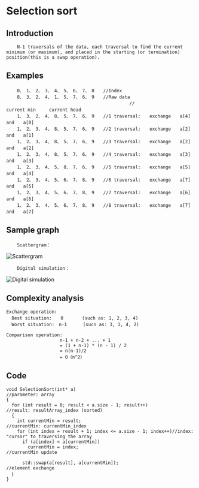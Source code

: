 # Selection sort
## Introduction
        N-1 traversals of the data, each traversal to find the current minimum (or maximum), and placed in the starting (or termination) position(this is a swap operation).   

## Examples
        0、　1、　2、　3、　4、　5、　6、　7、　8　　//Index
        8、　3、　2、　4、　1、　5、　7、　6、　9　　//Raw data
                                                  //　　　　　　　　　       current min　　　current head
        1、　3、　2、　4、　8、　5、　7、　6、　9　　//1 traversal:　　exchange　　a[4]　　and　　a[0]　　
        1、　2、　3、　4、　8、　5、　7、　6、　9　　//2 traversal:　　exchange　　a[2]　　and　　a[1]
        1、　2、　3、　4、　8、　5、　7、　6、　9　　//3 traversal:　　exchange　　a[2]　　and　　a[2]
        1、　2、　3、　4、　8、　5、　7、　6、　9　　//4 traversal:　　exchange　　a[3]　　and　　a[3]
        1、　2、　3、　4、　5、　8、　7、　6、　9　　//5 traversal:　　exchange　　a[5]　　and　　a[4]
        1、　2、　3、　4、　5、　6、　7、　8、　9　　//6 traversal:　　exchange　　a[7]　　and　　a[5]
        1、　2、　3、　4、　5、　6、　7、　8、　9　　//7 traversal:　　exchange　　a[6]　　and　　a[6]
        1、　2、　3、　4、　5、　6、　7、　8、　9　　//8 traversal:　　exchange　　a[7]　　and　　a[7]

## Sample graph
        Scattergram：
![Scattergram](https://github.com/ToyoBai/Algorithm/blob/master/Sorting%20Algorithm/Sorting%20Algorithm%20Image/Selection_sort1.gif?raw=true "scattergram")

        Digital simulation：

![Digital simulation](https://github.com/ToyoBai/Algorithm/blob/master/Sorting%20Algorithm/Sorting%20Algorithm%20Image/Selection-sort2.gif?raw=true "Digital simulation")

## Complexity analysis
    Exchange operation:
      Best situation:　　0       (such as: 1, 2, 3, 4)
      Worst situation:　n-1      (sucn as: 3, 1, 4, 2)
      
    Comparison operation:
                        n-1 + n-2 + ... + 1
                        = (1 + n-1) * (n - 1) / 2
                        = n(n-1)/2
                        = O（n^2）                   
## Code
    void SelectionSort(int* a)                                    //parameter: array                
    {
      for (int result = 0; result < a.size - 1; result++)         //result: resultArray_index (sorted)
      {
        int currentMin = result;                                  //currentMin: currentMin_index
        for (int index = result + 1; index <= a.size - 1; index++)//index: "cursor" to traversing the array
          if (a[index] < a[currentMin])
            currentMin = index;                                   //currentMin update
          
          std::swap(a[result], a[currentMin]);                    //element exchange
      ｝
    }
